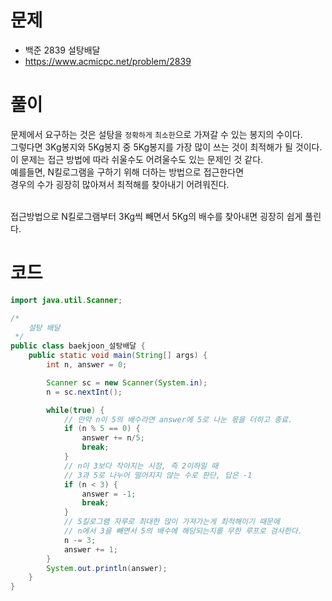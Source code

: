 # 문제
- 백준 2839 설탕배달
- https://www.acmicpc.net/problem/2839

# 풀이

문제에서 요구하는 것은 설탕을 `정확하게` `최소한`으로 가져갈 수 있는 봉지의 수이다.<br/>
그렇다면 3Kg봉지와 5Kg봉지 중 5Kg봉지를 가장 많이 쓰는 것이 최적해가 될 것이다.<br/>
이 문제는 접근 방법에 따라 쉬울수도 어려울수도 있는 문제인 것 같다.<br/>
예를들면, N킬로그램을 구하기 위해 더하는 방법으로 접근한다면<br/>
경우의 수가 굉장히 많아져서 최적해를 찾아내기 어려워진다.<br/><br/>

접근방법으로 N킬로그램부터 3Kg씩 빼면서 5Kg의 배수를 찾아내면 굉장히 쉽게 풀린다.<br/>



# 코드

```java
import java.util.Scanner;

/*
    설탕 배달
 */
public class baekjoon_설탕배달 {
    public static void main(String[] args) {
        int n, answer = 0;

        Scanner sc = new Scanner(System.in);
        n = sc.nextInt();

        while(true) {
            // 만약 n이 5의 배수라면 answer에 5로 나눈 몫을 더하고 종료.
            if (n % 5 == 0) {
                answer += n/5;
                break;
            }
            // n이 3보다 작아지는 시점, 즉 2이하일 때
            // 3과 5로 나누어 떨어지지 않는 수로 판단, 답은 -1
            if (n < 3) {
                answer = -1;
                break;
            }
            // 5킬로그램 자루로 최대한 많이 가져가는게 최적해이기 때문에
            // n에서 3을 빼면서 5의 배수에 해당되는지를 무한 루프로 검사한다.
            n -= 3;
            answer += 1;
        }
        System.out.println(answer);
    }
}

```